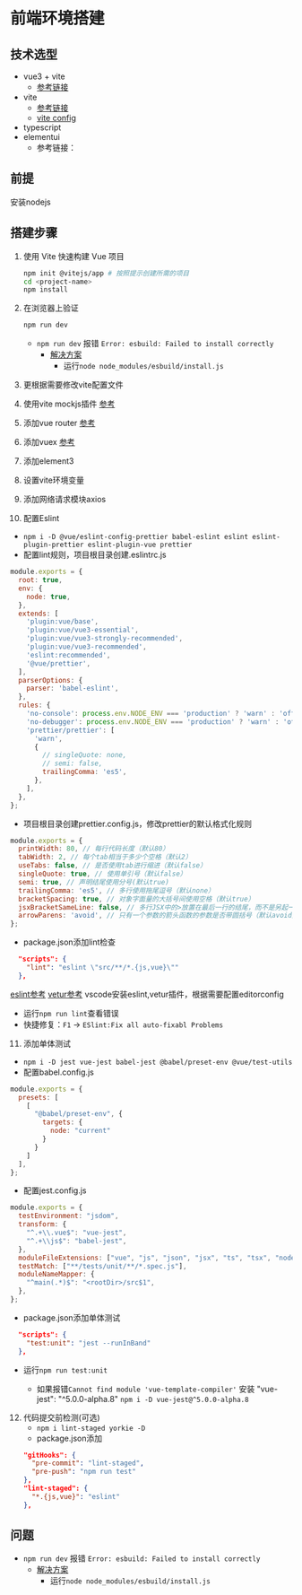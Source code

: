 # 前端环境搭建

## 技术选型

  * vue3 + vite
    * [参考链接](https://vue3js.cn/docs/zh/guide/installation.html)
  * vite
    * [参考链接](https://cn.vitejs.dev/guide/)
    * [vite config](https://cn.vitejs.dev/config/)
  * typescript
  * elementui
    * 参考链接：

## 前提

安装nodejs

## 搭建步骤

1. 使用 Vite 快速构建 Vue 项目
    ```sh
    npm init @vitejs/app # 按照提示创建所需的项目
    cd <project-name>
    npm install
    ```
2. 在浏览器上验证
    ```sh
    npm run dev 
    ```
    * ```npm run dev``` 报错 ```Error: esbuild: Failed to install correctly```
        * [解决方案](https://blog.csdn.net/m0_37682004/article/details/115001613)
            * 运行```node node_modules/esbuild/install.js```
3. 更根据需要修改vite配置文件
4. 使用vite mockjs插件
  [参考](https://github.com/anncwb/vite-plugin-mock)
5. 添加vue router
  [参考](https://next.router.vuejs.org/zh/installation.html)
6. 添加vuex
  [参考](https://next.vuex.vuejs.org/installation.html)
7. 添加element3

8. 设置vite环境变量
9. 添加网络请求模块axios
10. 配置Eslint
  * `npm i -D @vue/eslint-config-prettier babel-eslint eslint eslint-plugin-prettier eslint-plugin-vue prettier`
  * 配置lint规则，项目根目录创建.eslintrc.js

  ```js
  module.exports = {
    root: true,
    env: {
      node: true,
    },
    extends: [
      'plugin:vue/base',
      'plugin:vue/vue3-essential',
      'plugin:vue/vue3-strongly-recommended',
      'plugin:vue/vue3-recommended',
      'eslint:recommended',
      '@vue/prettier',
    ],
    parserOptions: {
      parser: 'babel-eslint',
    },
    rules: {
      'no-console': process.env.NODE_ENV === 'production' ? 'warn' : 'off',
      'no-debugger': process.env.NODE_ENV === 'production' ? 'warn' : 'off',
      'prettier/prettier': [
        'warn',
        {
          // singleQuote: none,
          // semi: false,
          trailingComma: 'es5',
        },
      ],
    },
  };


  ```

  * 项目根目录创建prettier.config.js，修改prettier的默认格式化规则

  ```js
  module.exports = {
    printWidth: 80, // 每行代码长度（默认80）
    tabWidth: 2, // 每个tab相当于多少个空格（默认2）
    useTabs: false, // 是否使用tab进行缩进（默认false）
    singleQuote: true, // 使用单引号（默认false）
    semi: true, // 声明结尾使用分号(默认true)
    trailingComma: 'es5', // 多行使用拖尾逗号（默认none）
    bracketSpacing: true, // 对象字面量的大括号间使用空格（默认true）
    jsxBracketSameLine: false, // 多行JSX中的>放置在最后一行的结尾，而不是另起一行（默认false）
    arrowParens: 'avoid', // 只有一个参数的箭头函数的参数是否带圆括号（默认avoid）
  };
  ```

  * package.json添加lint检查

  ```json
    "scripts": {
      "lint": "eslint \"src/**/*.{js,vue}\""
    },
  ```

  [eslint参考](https://eslint.vuejs.org/user-guide/)
  [vetur参考](https://vuejs.github.io/vetur/guide/setup.html)
  vscode安装eslint,vetur插件，根据需要配置editorconfig

  * 运行`npm run lint`查看错误
  * 快捷修复：`F1` -> `ESlint:Fix all auto-fixabl Problems`

11. 添加单体测试
  * `npm i -D jest vue-jest babel-jest @babel/preset-env @vue/test-utils`
  * 配置babel.config.js

  ```js
  module.exports = {
    presets: [
      [
        "@babel/preset-env", { 
          targets: { 
            node: "current" 
          } 
        }
      ]
    ],
  };
  ```

  * 配置jest.config.js

  ```js
  module.exports = {
    testEnvironment: "jsdom",
    transform: {
      "^.+\\.vue$": "vue-jest",
      "^.+\\js$": "babel-jest",
    },
    moduleFileExtensions: ["vue", "js", "json", "jsx", "ts", "tsx", "node"],
    testMatch: ["**/tests/unit/**/*.spec.js"],
    moduleNameMapper: {
      "^main(.*)$": "<rootDir>/src$1",
    },
  };
  ```

  * package.json添加单体测试

  ```json
    "scripts": {
      "test:unit": "jest --runInBand"
    },
  ```

  * 运行`npm run test:unit`

    * 如果报错`Cannot find module 'vue-template-compiler'`
      安装 "vue-jest": "^5.0.0-alpha.8"
      `npm i -D vue-jest@^5.0.0-alpha.8`

12. 代码提交前检测(可选)
    * `npm i lint-staged yorkie -D`
    * package.json添加
    ```json
    "gitHooks": {
      "pre-commit": "lint-staged",
      "pre-push": "npm run test"
    },
    "lint-staged": {
      "*.{js,vue}": "eslint"
    },
    ```

<!-- 4. 添加单体测试
    * [链接](https://testing-library.com/docs/vue-testing-library/intro)
    ```sh
    npm install --save-dev jest @types/jest ts-jest @jest/types
    npm install --save-dev vue-jest ts-node
    # npm install --save-dev @testing-library/vue@next
    npm install @vue/test-utils@next --save-dev
    ``` -->

## 问题

* ```npm run dev``` 报错 ```Error: esbuild: Failed to install correctly```
    * [解决方案](https://blog.csdn.net/m0_37682004/article/details/115001613)
        * 运行```node node_modules/esbuild/install.js```